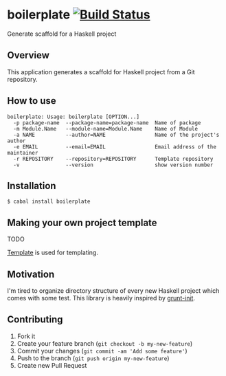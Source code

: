 boilerplate [![Build Status](https://travis-ci.org/fujimura/boilerplate.png?branch=master)](https://travis-ci.org/fujimura/boilerplate)
===========

Generate scaffold for a Haskell project

## Overview

This application generates a scaffold for Haskell project from a Git repository.

## How to use

```
boilerplate: Usage: boilerplate [OPTION...]
  -p package-name  --package-name=package-name  Name of package
  -m Module.Name   --module-name=Module.Name    Name of Module
  -a NAME          --author=NAME                Name of the project's author
  -e EMAIL         --email=EMAIL                Email address of the maintainer
  -r REPOSITORY    --repository=REPOSITORY      Template repository
  -v               --version                    show version number
```

## Installation

```
$ cabal install boilerplate
```

## Making your own project template

TODO

[Template](http://hackage.haskell.org/package/template) is used for templating.

## Motivation

I'm tired to organize directory structure of every new Haskell project which comes with some test.
This library is heavily inspired by [grunt-init](https://github.com/gruntjs/grunt-init).

## Contributing

1. Fork it
2. Create your feature branch (`git checkout -b my-new-feature`)
3. Commit your changes (`git commit -am 'Add some feature'`)
4. Push to the branch (`git push origin my-new-feature`)
5. Create new Pull Request

